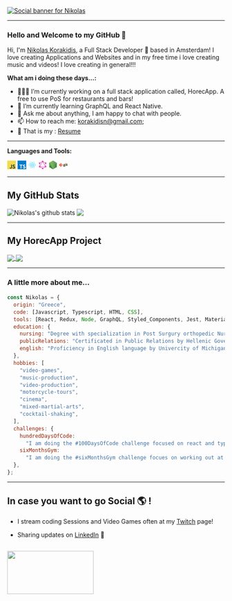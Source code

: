 [![Social banner for Nikolas](https://github.com/NikolasKorakidis/NikolasKorakidis/blob/main/images/myGif.gif)](nikolaskorakidis.com)

---

### Hello and Welcome to my GitHub 👋

Hi, I'm [Nikolas Korakidis](nikolaskorakidis.com), a Full Stack Developer 🚀 based in Amsterdam!
I love creating Applications and Websites and in my free time i love creating music and videos! I love creating in general!!!

**What am i doing these days...:**

- 👨🏽‍💻 I’m currently working on a full stack application called, HorecApp. A free to use PoS for restaurants and bars!
- 🌱 I’m currently learning GraphQL and React Native.
- 💬 Ask me about anything, I am happy to chat with people.
- 📫 How to reach me: [korakidisn@gmail.com]();
- 📝 That is my : [Resume](resume)

---

**Languages and Tools:**

<code><img height="20" src="https://raw.githubusercontent.com/github/explore/80688e429a7d4ef2fca1e82350fe8e3517d3494d/topics/javascript/javascript.png"></code>
<code><img height="20" src="https://raw.githubusercontent.com/github/explore/80688e429a7d4ef2fca1e82350fe8e3517d3494d/topics/typescript/typescript.png"></code>
<code><img height="20" src="https://raw.githubusercontent.com/github/explore/80688e429a7d4ef2fca1e82350fe8e3517d3494d/topics/react/react.png"></code>
<code><img height="20" src="https://raw.githubusercontent.com/github/explore/5c058a388828bb5fde0bcafd4bc867b5bb3f26f3/topics/graphql/graphql.png"></code>
<code><img height="20" src="https://raw.githubusercontent.com/github/explore/80688e429a7d4ef2fca1e82350fe8e3517d3494d/topics/nodejs/nodejs.png"></code>
<code><img height="20" src="https://raw.githubusercontent.com/github/explore/80688e429a7d4ef2fca1e82350fe8e3517d3494d/topics/git/git.png"></code>

---

## My GitHub Stats

  <img align="center" src="https://github-readme-stats.vercel.app/api?username=NikolasKorakidis&show_icons=true&include_all_commits=true&theme=radical" alt="Nikolas's github stats" />
</a>
  <img align="center" src="https://github-readme-stats.vercel.app/api/top-langs/?username=NikolasKorakidis&layout=compact&theme=radical" />
</a>

---

## My HorecApp Project

<a href="https://github.com/NikolasKorakidis/HorecApp-Restaurant-Manager-FrontEnd">
  <img align="center" src="https://github-readme-stats.vercel.app/api/pin/?username=NikolasKorakidis&repo=HorecApp-Restaurant-Manager-FrontEnd&theme=radical" />
</a>    
<a href="https://github.com/NikolasKorakidis/HorecApp-Restaurant-Manager-BackEnd">
  <img align="center" src="https://github-readme-stats.vercel.app/api/pin/?username=NikolasKorakidis&repo=HorecApp-Restaurant-Manager-BackEnd&theme=radical" />
</a>

---

### A little more about me...

```javascript
const Nikolas = {
  origin: "Greece",
  code: [Javascript, Typescript, HTML, CSS],
  tools: [React, Redux, Node, GraphQL, Styled_Components, Jest, Material_UI],
  education: {
    nursing: "Degree with specialization in Post Surgury orthopedic Nursing",
    publicRelations: "Certificated in Public Relations by Hellenic Government",
    english: "Proficiency in English language by Univercity of Michigan",
  },
  hobbies: [
    "video-games",
    "music-production",
    "video-production",
    "motorcycle-tours",
    "cinema",
    "mixed-martial-arts",
    "cocktail-shaking",
  ],
  challenges: {
    hundredDaysOfCode:
      "I am doing the #100DaysOfCode challenge focused on react and typescript",
    sixMonthsGym:
      "I am doing the #sixMonthsGym challenge focues on working out at least four times per week for six months",
  },
};
```

---

## In case you want to go Social 🌎 !

- I stream coding Sessions and Video Games often at my <a href="https://www.twitch.tv/the_sleepinggiant">Twitch</a> page!

- Sharing updates on <a href="https://www.linkedin.com/in/nikolas-korakidis-380b791aa/">LinkedIn</a> 💼

## <img align="left" width="200" height="100" src="https://media.giphy.com/media/9SN6sjZZ3XzB6/giphy.gif"></a>
